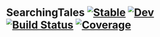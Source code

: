 # SearchingTales [![Stable](https://img.shields.io/badge/docs-stable-blue.svg)](https://LauraBMo.github.io/SearchingTales.jl/stable/) [![Dev](https://img.shields.io/badge/docs-dev-blue.svg)](https://LauraBMo.github.io/SearchingTales.jl/dev/) [![Build Status](https://github.com/LauraBMo/SearchingTales.jl/actions/workflows/CI.yml/badge.svg?branch=main)](https://github.com/LauraBMo/SearchingTales.jl/actions/workflows/CI.yml?query=branch%3Amain) [![Coverage](https://codecov.io/gh/LauraBMo/SearchingTales.jl/branch/main/graph/badge.svg)](https://codecov.io/gh/LauraBMo/SearchingTales.jl)
